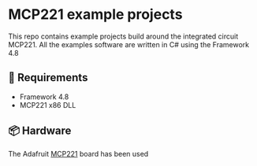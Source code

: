 # MCP221 example projects

This repo contains example projects build around the integrated circuit MCP221. All the examples software are written in C# using the Framework 4.8

## 🚀 Requirements

- Framework 4.8
- MCP221 x86 DLL

## 📦 Hardware

The Adafruit [MCP221](https://learn.adafruit.com/circuitpython-libraries-on-any-computer-with-mcp2221/overview) board has been used